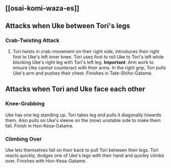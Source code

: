 ## [[osai-komi-waza-es]]

## Attacks when Uke between Tori's legs

### Crab-Twisting Attack
1. Tori twists in crab-movement on their right side, introduces their right foot to Uke's left inner knee. Tori uses foot to roll Uke to Tori's left while blocking Uke's right leg with Tori's left leg. **Important**: Arm work to ensure Uke cannot counteract with their arms. In the right grip, Tori pulls Uke's arm and pushes their chest. Finishes in Tate-Shiho-Gatame.


## Attacks when Tori and Uke face each other

### Knee-Grabbing
Uke has one leg standing up. Tori takes leg and pulls it diagonally towards them. Also pulls on Uke's sleeve on the (now) unstable side to make them fall. Finish in Hon-Kesa-Gatame. 

### Climbing Over
Uke lets themselves fall on their back to pull Tori between their legs. Tori reacts quickly, dodges one of Uke's legs with their hand and quickly climbs over. Finishes with Hon-Kesa-Gatame. 